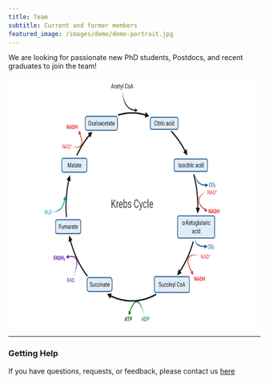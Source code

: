 ```yaml
---
title: Team
subtitle: Current and former members
featured_image: /images/demo/demo-portrait.jpg
---
```


We are looking for passionate new PhD students, Postdocs, and recent graduates to join the team!


 <img src="./images/krebscycle.png" width="500" height="500">

---

### Getting Help
If you have questions, requests, or feedback, please contact us [here](https://karlstaedtlab.github.io/cardionet/contact)

